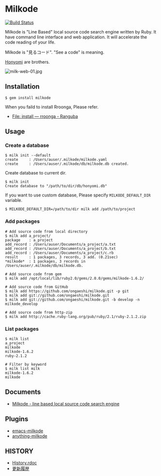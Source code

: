 # Milkode

[![Build Status](https://travis-ci.org/ongaeshi/milkode.svg?branch=develop)](https://travis-ci.org/ongaeshi/milkode)

Milkode is "Line Based" local source code search engine written by Ruby. It have command line interface and web application. It will accelerate the code reading of your life.

Milkode is "見るコード". "See a code" is meaning.

[Honyomi](https://github.com/ongaeshi/honyomi) are brothers.

![milk-web-01.jpg](http://milkode.ongaeshi.me/images/milk-web-01.jpg)

## Installation

    $ gem install milkode

When you faild to install Rroonga, Please refer.
* [File: install — rroonga - Ranguba](http://ranguba.org/rroonga/en/file.install.html)

## Usage

### Create a database

```
$ milk init --default
create     : /Users/auser/.milkode/milkode.yaml
create     : /Users/auser/.milkode/db/milkode.db created.
```

Create database to current dir.

```
$ milk init
Create database to "/path/to/dir/db/honyomi.db"
```

If you want to use custom database, Please specify `MILKODE_DEFAULT_DIR` variable.

```
$ MILKODE_DEFAULT_DIR=/path/to/dir milk add /path/to/project
```

### Add packages

```
# Add source code from local directory
$ milk add a_project/
package    : a_project
add_record : /Users/auser/Documents/a_project/a.txt
add_record : /Users/auser/Documents/a_project/b.txt
add_record : /Users/auser/Documents/a_project/c.rb
result     : 1 packages, 3 records, 3 add. (0.21sec)
*milkode*  : 1 packages, 3 records in /Users/auser/.milkode/db/milkode.db.

# Add source code from gem
$ milk add /opt/local/lib/ruby2.0/gems/2.0.0/gems/milkode-1.6.2/

# Add source code from GitHub
$ milk add https://github.com/ongaeshi/milkode.git -p git
$ milk add git://github.com/ongaeshi/milkode.git
$ milk add git://github.com/ongaeshi/milkode.git -b develop -n milkode_develop

# Add source code from http-zip
$ milk add http://cache.ruby-lang.org/pub/ruby/2.1/ruby-2.1.2.zip
```

### List packages

```
$ milk list
a_project
milkode
milkode-1.6.2
ruby-2.1.2

# Filter by keyword
$ milk list milk
milkode-1.6.2
milkode
```

## Documents

* [Milkode - line based local source code search engine](http://milkode.ongaeshi.me/)

## Plugins

* [emacs-milkode](https://github.com/ongaeshi/emacs-milkode)
* [anything-milkode](https://github.com/ongaeshi/anything-milkode)

## HISTORY

* [History.rdoc](https://github.com/ongaeshi/milkode/blob/master/HISTORY.rdoc)
* [更新履歴](https://github.com/ongaeshi/milkode/blob/master/HISTORY.ja.rdoc)

